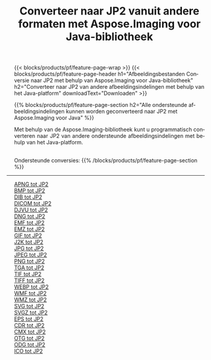﻿---
title: Converteer naar JP2 vanuit andere formaten met Aspose.Imaging voor Java-bibliotheek 
weight: 3920
url: /nl/java/conversion/to/jp2 
lang: nl
langdirlevel: 2
locales: zh-hans,ja,it,ru,de,es,fr,nl,id,lt,pl,pt,vi,tr,ko,zh-hant,ar,hi,th,sv,cs,uk,he
description: Met Aspose.Imaging kunt u met Java converteren naar JP2 vanuit andere formaten
---

{{< blocks/products/pf/feature-page-wrap >}}
{{< blocks/products/pf/feature-page-header h1="Afbeeldingsbestanden Conversie naar JP2 met behulp van Aspose.Imaging voor Java-bibliotheek" h2="Converteer naar JP2 van andere afbeeldingsindelingen met behulp van het Java-platform" downloadText="Downloaden" >}}


{{% blocks/products/pf/feature-page-section  h2="Alle ondersteunde afbeeldingsindelingen kunnen worden geconverteerd naar JP2 met Aspose.Imaging voor Java" %}}
<p align=justify>Met behulp van de Aspose.Imaging-bibliotheek kunt u programmatisch converteren naar JP2 van andere ondersteunde afbeeldingsindelingen met behulp van het Java-platform.</p>
<br/>
Ondersteunde conversies:
{{% /blocks/products/pf/feature-page-section %}}
<div class="container-fluid productfamilypage bg-gray">
    <div class="convertypes bg-gray agp-content section">
        <div class="container">
		<hr style="margin-left:-20px;"/>
		<div class="row other-converters">
		    <div class='col-md-2 other-converter remove-lp remove-rp'><a href="/imaging/nl/java/conversion/apng-to-jp2" >APNG tot JP2</a></div>
<div class='col-md-2 other-converter remove-lp remove-rp'><a href="/imaging/nl/java/conversion/bmp-to-jp2" >BMP tot JP2</a></div>
<div class='col-md-2 other-converter remove-lp remove-rp'><a href="/imaging/nl/java/conversion/dib-to-jp2" >DIB tot JP2</a></div>
<div class='col-md-2 other-converter remove-lp remove-rp'><a href="/imaging/nl/java/conversion/dicom-to-jp2" >DICOM tot JP2</a></div>
<div class='col-md-2 other-converter remove-lp remove-rp'><a href="/imaging/nl/java/conversion/djvu-to-jp2" >DJVU tot JP2</a></div>
<div class='col-md-2 other-converter remove-lp remove-rp'><a href="/imaging/nl/java/conversion/dng-to-jp2" >DNG tot JP2</a></div>
<div class='col-md-2 other-converter remove-lp remove-rp'><a href="/imaging/nl/java/conversion/emf-to-jp2" >EMF tot JP2</a></div>
<div class='col-md-2 other-converter remove-lp remove-rp'><a href="/imaging/nl/java/conversion/emz-to-jp2" >EMZ tot JP2</a></div>
<div class='col-md-2 other-converter remove-lp remove-rp'><a href="/imaging/nl/java/conversion/gif-to-jp2" >GIF tot JP2</a></div>
<div class='col-md-2 other-converter remove-lp remove-rp'><a href="/imaging/nl/java/conversion/j2k-to-jp2" >J2K tot JP2</a></div>
<div class='col-md-2 other-converter remove-lp remove-rp'><a href="/imaging/nl/java/conversion/jpg-to-jp2" >JPG tot JP2</a></div>
<div class='col-md-2 other-converter remove-lp remove-rp'><a href="/imaging/nl/java/conversion/jpeg-to-jp2" >JPEG tot JP2</a></div>
<div class='col-md-2 other-converter remove-lp remove-rp'><a href="/imaging/nl/java/conversion/png-to-jp2" >PNG tot JP2</a></div>
<div class='col-md-2 other-converter remove-lp remove-rp'><a href="/imaging/nl/java/conversion/tga-to-jp2" >TGA tot JP2</a></div>
<div class='col-md-2 other-converter remove-lp remove-rp'><a href="/imaging/nl/java/conversion/tif-to-jp2" >TIF tot JP2</a></div>
<div class='col-md-2 other-converter remove-lp remove-rp'><a href="/imaging/nl/java/conversion/tiff-to-jp2" >TIFF tot JP2</a></div>
<div class='col-md-2 other-converter remove-lp remove-rp'><a href="/imaging/nl/java/conversion/webp-to-jp2" >WEBP tot JP2</a></div>
<div class='col-md-2 other-converter remove-lp remove-rp'><a href="/imaging/nl/java/conversion/wmf-to-jp2" >WMF tot JP2</a></div>
<div class='col-md-2 other-converter remove-lp remove-rp'><a href="/imaging/nl/java/conversion/wmz-to-jp2" >WMZ tot JP2</a></div>
<div class='col-md-2 other-converter remove-lp remove-rp'><a href="/imaging/nl/java/conversion/svg-to-jp2" >SVG tot JP2</a></div>
<div class='col-md-2 other-converter remove-lp remove-rp'><a href="/imaging/nl/java/conversion/svgz-to-jp2" >SVGZ tot JP2</a></div>
<div class='col-md-2 other-converter remove-lp remove-rp'><a href="/imaging/nl/java/conversion/eps-to-jp2" >EPS tot JP2</a></div>
<div class='col-md-2 other-converter remove-lp remove-rp'><a href="/imaging/nl/java/conversion/cdr-to-jp2" >CDR tot JP2</a></div>
<div class='col-md-2 other-converter remove-lp remove-rp'><a href="/imaging/nl/java/conversion/cmx-to-jp2" >CMX tot JP2</a></div>
<div class='col-md-2 other-converter remove-lp remove-rp'><a href="/imaging/nl/java/conversion/otg-to-jp2" >OTG tot JP2</a></div>
<div class='col-md-2 other-converter remove-lp remove-rp'><a href="/imaging/nl/java/conversion/odg-to-jp2" >ODG tot JP2</a></div>
<div class='col-md-2 other-converter remove-lp remove-rp'><a href="/imaging/nl/java/conversion/ico-to-jp2" >ICO tot JP2</a></div>
                </div>
        </div>
    </div>
</div>
<br/>

